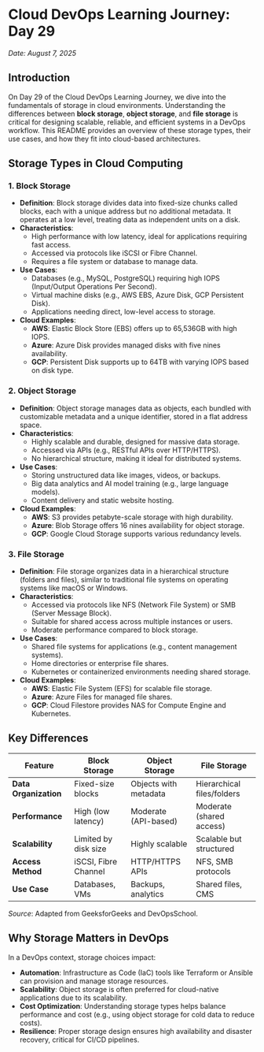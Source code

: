 # Cloud DevOps Learning Journey: Day 29 
*Date: August 7, 2025*

## Introduction
On Day 29 of the Cloud DevOps Learning Journey, we dive into the fundamentals of storage in cloud environments. Understanding the differences between **block storage**, **object storage**, and **file storage** is critical for designing scalable, reliable, and efficient systems in a DevOps workflow. This README provides an overview of these storage types, their use cases, and how they fit into cloud-based architectures.

## Storage Types in Cloud Computing

### 1. Block Storage
- **Definition**: Block storage divides data into fixed-size chunks called blocks, each with a unique address but no additional metadata. It operates at a low level, treating data as independent units on a disk.
- **Characteristics**:
  - High performance with low latency, ideal for applications requiring fast access.
  - Accessed via protocols like iSCSI or Fibre Channel.
  - Requires a file system or database to manage data.
- **Use Cases**:
  - Databases (e.g., MySQL, PostgreSQL) requiring high IOPS (Input/Output Operations Per Second).
  - Virtual machine disks (e.g., AWS EBS, Azure Disk, GCP Persistent Disk).
  - Applications needing direct, low-level access to storage.
- **Cloud Examples**:
  - **AWS**: Elastic Block Store (EBS) offers up to 65,536GB with high IOPS.
  - **Azure**: Azure Disk provides managed disks with five nines availability.
  - **GCP**: Persistent Disk supports up to 64TB with varying IOPS based on disk type.[](https://www.computerweekly.com/feature/Cloud-storage-101-File-block-and-object-storage-in-the-cloud)

### 2. Object Storage
- **Definition**: Object storage manages data as objects, each bundled with customizable metadata and a unique identifier, stored in a flat address space.
- **Characteristics**:
  - Highly scalable and durable, designed for massive data storage.
  - Accessed via APIs (e.g., RESTful APIs over HTTP/HTTPS).
  - No hierarchical structure, making it ideal for distributed systems.
- **Use Cases**:
  - Storing unstructured data like images, videos, or backups.
  - Big data analytics and AI model training (e.g., large language models).[](https://blocksandfiles.com/2025/02/04/very-large-ai-model-training-uses-object-storage/)
  - Content delivery and static website hosting.
- **Cloud Examples**:
  - **AWS**: S3 provides petabyte-scale storage with high durability.
  - **Azure**: Blob Storage offers 16 nines availability for object storage.
  - **GCP**: Google Cloud Storage supports various redundancy levels.[](https://www.computerweekly.com/feature/Cloud-storage-101-File-block-and-object-storage-in-the-cloud)

### 3. File Storage
- **Definition**: File storage organizes data in a hierarchical structure (folders and files), similar to traditional file systems on operating systems like macOS or Windows.
- **Characteristics**:
  - Accessed via protocols like NFS (Network File System) or SMB (Server Message Block).
  - Suitable for shared access across multiple instances or users.
  - Moderate performance compared to block storage.
- **Use Cases**:
  - Shared file systems for applications (e.g., content management systems).
  - Home directories or enterprise file shares.
  - Kubernetes or containerized environments needing shared storage.
- **Cloud Examples**:
  - **AWS**: Elastic File System (EFS) for scalable file storage.
  - **Azure**: Azure Files for managed file shares.
  - **GCP**: Cloud Filestore provides NAS for Compute Engine and Kubernetes.[](https://www.computerweekly.com/feature/Cloud-storage-101-File-block-and-object-storage-in-the-cloud)

## Key Differences
| Feature            | Block Storage          | Object Storage         | File Storage           |
|--------------------|------------------------|------------------------|------------------------|
| **Data Organization** | Fixed-size blocks     | Objects with metadata  | Hierarchical files/folders |
| **Performance**       | High (low latency)    | Moderate (API-based)   | Moderate (shared access) |
| **Scalability**       | Limited by disk size   | Highly scalable        | Scalable but structured |
| **Access Method**     | iSCSI, Fibre Channel   | HTTP/HTTPS APIs        | NFS, SMB protocols     |
| **Use Case**          | Databases, VMs         | Backups, analytics     | Shared files, CMS      |

*Source*: Adapted from GeeksforGeeks and DevOpsSchool.[](https://www.geeksforgeeks.org/block-object-and-file-storage-in-cloud-with-difference/amp/)[](https://www.devopsschool.com/blog/block-storage-vs-file-storage-vs-object-storage/)

## Why Storage Matters in DevOps
In a DevOps context, storage choices impact:
- **Automation**: Infrastructure as Code (IaC) tools like Terraform or Ansible can provision and manage storage resources.
- **Scalability**: Object storage is often preferred for cloud-native applications due to its scalability.
- **Cost Optimization**: Understanding storage types helps balance performance and cost (e.g., using object storage for cold data to reduce costs).
- **Resilience**: Proper storage design ensures high availability and disaster recovery, critical for CI/CD pipelines.


